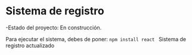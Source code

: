 <h1> Sistema de registro </h1>

-Estado del proyecto: En construcción.

Para ejecutar el sistema, debes de poner: 
```npm install react ```
Sistema de registro actualizado
